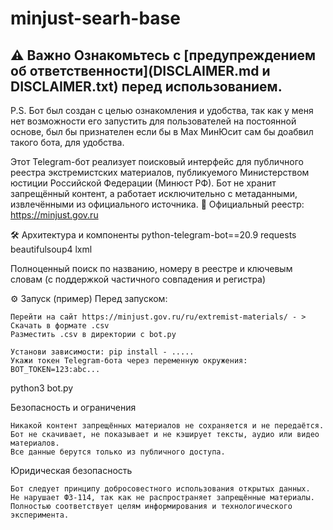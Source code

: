 # minjust-searh-base
## ⚠️ Важно Ознакомьтесь с [предупреждением об ответственности](DISCLAIMER.md и DISCLAIMER.txt) перед использованием.

P.S. Бот был создан с целью ознакомления и удобства, так как у меня нет возможности его запустить для пользователей на постоянной основе, был бы признателен если бы в Max МинЮсит сам бы доабвил такого бота, для удобства.

Этот Telegram-бот реализует поисковый интерфейс для публичного реестра экстремистских материалов, публикуемого Министерством юстиции Российской Федерации (Минюст РФ). Бот не хранит запрещённый контент, а работает исключительно с метаданными, извлечёнными из официального источника.
🔗 Официальный реестр: https://minjust.gov.ru

🛠 Архитектура и компоненты 
python-telegram-bot==20.9
requests
beautifulsoup4
lxml
	
Полноценный поиск по названию, номеру в реестре и ключевым словам (с поддержкой частичного совпадения и регистра)
	
⚙️ Запуск (пример) 
Перед запуском: 

	Перейти на сайт https://minjust.gov.ru/ru/extremist-materials/ - > Скачать в формате .csv
	Разместить .csv в директории с bot.py 

    Установи зависимости: pip install - .....
    Укажи токен Telegram-бота через переменную окружения: BOT_TOKEN=123:abc...
     
python3 bot.py
 
Безопасность и ограничения 

    Никакой контент запрещённых материалов не сохраняется и не передаётся.
    Бот не скачивает, не показывает и не кэширует тексты, аудио или видео материалов.
    Все данные берутся только из публичного доступа.
     
Юридическая безопасность 

    Бот следует принципу добросовестного использования открытых данных.
    Не нарушает ФЗ-114, так как не распространяет запрещённые материалы.
    Полностью соответствует целям информирования и технологического эксперимента.
     

 
